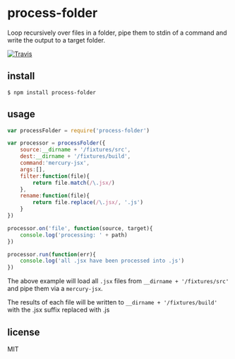 process-folder
==============

Loop recursively over files in a folder, pipe them to stdin of a command and write the output to a target folder.

[![Travis](http://img.shields.io/travis/binocarlos/process-folder.svg?style=flat)](https://travis-ci.org/binocarlos/process-folder)

## install

```
$ npm install process-folder
```

## usage

```js
var processFolder = require('process-folder')

var processor = processFolder({
	source:__dirname + '/fixtures/src',
	dest:__dirname + '/fixtures/build',
	command:'mercury-jsx',
	args:[],
	filter:function(file){
		return file.match(/\.jsx/)
	},
	rename:function(file){
		return file.replace(/\.jsx/, '.js')
	}
})

processor.on('file', function(source, target){
	console.log('processing: ' + path)
})

processor.run(function(err){
	console.log('all .jsx have been processed into .js')	
})
```

The above example will load all `.jsx` files from `__dirname + '/fixtures/src'` and pipe them via a `mercury-jsx`.

The results of each file will be written to `__dirname + '/fixtures/build'` with the .jsx suffix replaced with .js


## license

MIT